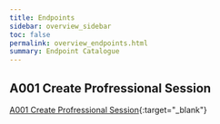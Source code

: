 ```yaml
---
title: Endpoints
sidebar: overview_sidebar
toc: false
permalink: overview_endpoints.html
summary: Endpoint Catalogue
---
```


## A001 Create Profressional Session ##
[A001 Create Profressional Session](pages/endpoints/endpoints_a001.html){:target="_blank"}



